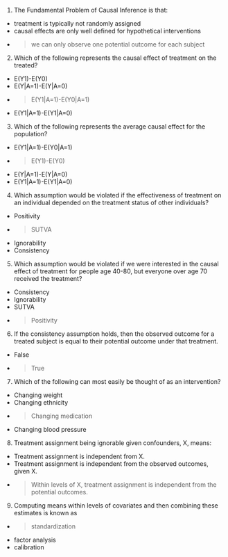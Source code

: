 1. The Fundamental Problem of Causal Inference is that:

- treatment is typically not randomly assigned
- causal effects are only well defined for hypothetical interventions
- >we can only observe one potential outcome for each subject

2. Which of the following represents the causal effect of treatment on the treated?

- E(Y1)-E(Y0) 
- E(Y|A=1)-E(Y|A=0)
- >E(Y1|A=1)-E(Y0|A=1)
- E(Y1|A=1)-E(Y1|A=0)  

3. Which of the following represents the average causal effect for the population?

- E(Y1|A=1)-E(Y0|A=1)  
- >E(Y1)-E(Y0)  
- E(Y|A=1)-E(Y|A=0)  
- E(Y1|A=1)-E(Y1|A=0)  

4. Which assumption would be violated if the effectiveness of treatment on an individual depended on the treatment status of other individuals?

- Positivity
- >SUTVA
- Ignorability
- Consistency

5. Which assumption would be violated if we were interested in the causal effect of treatment for people age 40-80, but everyone over age 70 received the treatment?

- Consistency
- Ignorability
- SUTVA
- >Positivity

6. If the consistency assumption holds, then the observed outcome for a treated subject is equal to their potential outcome under that treatment.

- False
- >True

7. Which of the following can most easily be thought of as an intervention?

- Changing weight
- Changing ethnicity
- >Changing medication
- Changing blood pressure

8. Treatment assignment being ignorable given confounders, X, means:

- Treatment assignment is independent from X.
- Treatment assignment is independent from the observed outcomes, given X.
- >Within levels of X, treatment assignment is independent from the potential outcomes.

9. Computing means within levels of covariates and then combining these estimates is known as

- >standardization
- factor analysis
- calibration 
